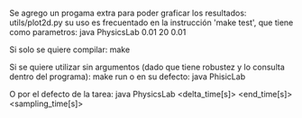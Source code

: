 
Se agrego un progama extra para poder graficar los resultados:
	utils/plot2d.py
su uso es frecuentado en la instrucción 'make test', que tiene como parametros:
	java PhysicsLab 0.01 20 0.01


Si solo se quiere compilar:
	make

Si se quiere utilizar sin argumentos (dado que tiene robustez y lo consulta dentro del programa):
	make run
o en su defecto:
	java PhisicLab

O por el defecto de la tarea:
	java PhysicsLab <delta_time[s]> <end_time[s]> <sampling_time[s]>
